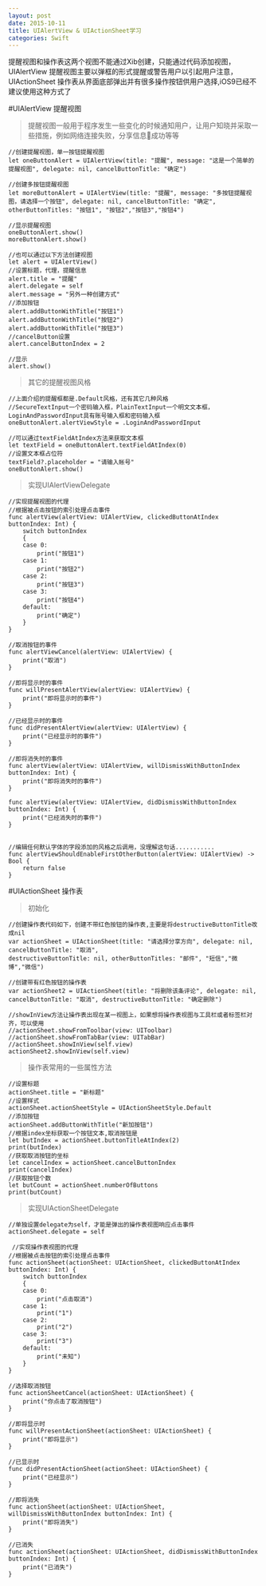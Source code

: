 ```yaml
---
layout: post
date: 2015-10-11
title: UIAlertView & UIActionSheet学习
categories: Swift
---
```


提醒视图和操作表这两个视图不能通过Xib创建，只能通过代码添加视图，UIAlertView 提醒视图主要以弹框的形式提醒或警告用户以引起用户注意，UIActionSheet 操作表从界面底部弹出并有很多操作按钮供用户选择,iOS9已经不建议使用这种方式了

#UIAlertView 提醒视图

>提醒视图一般用于程序发生一些变化的时候通知用户，让用户知晓并采取一些措施，例如网络连接失败，分享信息成功等等

	//创建提醒视图，单一按钮提醒视图
	let oneButtonAlert = UIAlertView(title: "提醒", message: "这是一个简单的提醒视图", delegate: nil, cancelButtonTitle: "确定")
	
	//创建多按钮提醒视图
	let moreButtonAlert = UIAlertView(title: "提醒", message: "多按钮提醒视图，请选择一个按钮", delegate: nil, cancelButtonTitle: "确定", otherButtonTitles: "按钮1", "按钮2","按钮3","按钮4")
	
	//显示提醒视图
	oneButtonAlert.show()
	moreButtonAlert.show()

	//也可以通过以下方法创建视图
	let alert = UIAlertView()
	//设置标题，代理，提醒信息
	alert.title = "提醒"
	alert.delegate = self
	alert.message = "另外一种创建方式"
	//添加按钮
	alert.addButtonWithTitle("按钮1")
	alert.addButtonWithTitle("按钮2")
	alert.addButtonWithTitle("按钮3")
	//cancelButton设置
	alert.cancelButtonIndex = 2
	
	//显示
	alert.show()
	
>其它的提醒视图风格
	
	//上面介绍的提醒框都是.Default风格，还有其它几种风格
	//SecureTextInput一个密码输入框，PlainTextInput一个明文文本框，LoginAndPasswordInput具有账号输入框和密码输入框
	oneButtonAlert.alertViewStyle = .LoginAndPasswordInput
	
	//可以通过textFieldAtIndex方法来获取文本框
	let textField = oneButtonAlert.textFieldAtIndex(0)
	//设置文本框占位符
	textField?.placeholder = "请输入帐号"
	oneButtonAlert.show()
	
>实现UIAlertViewDelegate

    //实现提醒视图的代理
    //根据被点击按钮的索引处理点击事件
    func alertView(alertView: UIAlertView, clickedButtonAtIndex buttonIndex: Int) {
        switch buttonIndex
        {
        case 0:
            print("按钮1")
        case 1:
            print("按钮2")
        case 2:
            print("按钮3")
        case 3:
            print("按钮4")
        default:
            print("确定")
        }
    }
    
    //取消按钮的事件
    func alertViewCancel(alertView: UIAlertView) {
        print("取消")
    }
    
    //即将显示时的事件
    func willPresentAlertView(alertView: UIAlertView) {
        print("即将显示时的事件")
    }
    
    //已经显示时的事件
    func didPresentAlertView(alertView: UIAlertView) {
        print("已经显示时的事件")
    }
    
    //即将消失时的事件
    func alertView(alertView: UIAlertView, willDismissWithButtonIndex buttonIndex: Int) {
        print("即将消失时的事件")
    }
    
    func alertView(alertView: UIAlertView, didDismissWithButtonIndex buttonIndex: Int) {
        print("已经消失时的事件")
    }
    
    
    //编辑任何默认字体的字段添加的风格之后调用，没理解这句话...........
    func alertViewShouldEnableFirstOtherButton(alertView: UIAlertView) -> Bool {
        return false
    }

#UIActionSheet 操作表

>初始化

	//创建操作表代码如下，创建不带红色按钮的操作表,主要是将destructiveButtonTitle改成nil
	var actionSheet = UIActionSheet(title: "请选择分享方向", delegate: nil, cancelButtonTitle: "取消", 
	destructiveButtonTitle: nil, otherButtonTitles: "邮件", "短信","微博","微信")
	
	//创建带有红色按钮的操作表
	var actionSheet2 = UIActionSheet(title: "将删除该条评论", delegate: nil, cancelButtonTitle: "取消", destructiveButtonTitle: "确定删除")

	//showInView方法让操作表出现在某一视图上，如果想将操作表视图与工具栏或者标签栏对齐，可以使用
	//actionSheet.showFromToolbar(view: UIToolbar)
	//actionSheet.showFromTabBar(view: UITabBar)
	//actionSheet.showInView(self.view)
	actionSheet2.showInView(self.view)
	
>操作表常用的一些属性方法

	//设置标题
	actionSheet.title = "新标题"
	//设置样式
	actionSheet.actionSheetStyle = UIActionSheetStyle.Default
	//添加按钮
	actionSheet.addButtonWithTitle("新加按钮")
	//根据index坐标获取一个按钮文本,取消按钮是
	let butIndex = actionSheet.buttonTitleAtIndex(2)
	print(butIndex)
	//获取取消按钮的坐标
	let cancelIndex = actionSheet.cancelButtonIndex
	print(cancelIndex)
	//获取按钮个数
	let butCount = actionSheet.numberOfButtons
	print(butCount)
	
>实现UIActionSheetDelegate

	//单独设置delegate为self，才能是弹出的操作表视图响应点击事件
	actionSheet.delegate = self
	
	 //实现操作表视图的代理
    //根据被点击按钮的索引处理点击事件
    func actionSheet(actionSheet: UIActionSheet, clickedButtonAtIndex buttonIndex: Int) {
        switch buttonIndex
        {
        case 0:
            print("点击取消")
        case 1:
            print("1")
        case 2:
            print("2")
        case 3:
            print("3")
        default:
            print("未知")
        }
    }
    
    //选择取消按钮
    func actionSheetCancel(actionSheet: UIActionSheet) {
        print("你点击了取消按钮")
    }
    
    //即将显示时
    func willPresentActionSheet(actionSheet: UIActionSheet) {
        print("即将显示")
    }
    
    //已显示时
    func didPresentActionSheet(actionSheet: UIActionSheet) {
        print("已经显示")
    }
    
    //即将消失
    func actionSheet(actionSheet: UIActionSheet, willDismissWithButtonIndex buttonIndex: Int) {
        print("即将消失")
    }
    
    //已消失
    func actionSheet(actionSheet: UIActionSheet, didDismissWithButtonIndex buttonIndex: Int) {
        print("已消失")
    }
    
    